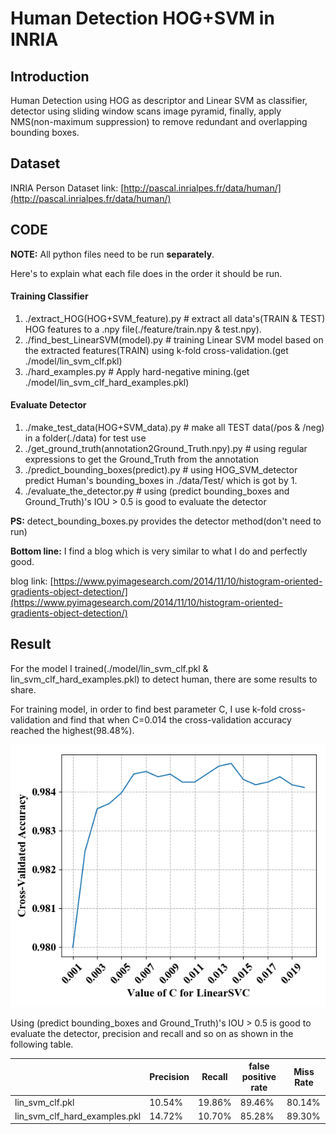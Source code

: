 # Human Detection HOG+SVM in INRIA

## Introduction

Human Detection using HOG as descriptor and Linear SVM as classifier, detector using sliding window scans image pyramid, finally, apply NMS(non-maximum suppression) to remove redundant and overlapping bounding boxes.

## Dataset

INRIA Person Dataset link: [http://pascal.inrialpes.fr/data/human/](http://pascal.inrialpes.fr/data/human/)

## CODE

**NOTE:** All python files need to be run **separately**.

Here's to explain what each file does in the order it should be run.

#### Training Classifier

1. ./extract_HOG(HOG+SVM_feature).py # extract all data's(TRAIN & TEST) HOG features to a .npy file(./feature/train.npy & test.npy).
2. ./find_best_LinearSVM(model).py # training Linear SVM model based on the extracted features(TRAIN) using k-fold cross-validation.(get ./model/lin_svm_clf.pkl)
3. ./hard_examples.py # Apply hard-negative mining.(get ./model/lin_svm_clf_hard_examples.pkl)


#### Evaluate Detector

1. ./make_test_data(HOG+SVM_data).py # make all TEST data(/pos & /neg) in a folder(./data) for test use
2. ./get_ground_truth(annotation2Ground_Truth.npy).py # using regular expressions to get the Ground_Truth from the annotation
3. ./predict_bounding_boxes(predict).py # using HOG_SVM_detector predict Human's bounding_boxes in ./data/Test/ which is got by 1.
4. ./evaluate_the_detector.py # using (predict bounding_boxes and Ground_Truth)'s IOU > 0.5 is good to evaluate the detector


**PS:** detect_bounding_boxes.py provides the detector method(don't need to run)


**Bottom line:** I find a blog which is very similar to what I do and perfectly good.

blog link: [https://www.pyimagesearch.com/2014/11/10/histogram-oriented-gradients-object-detection/](https://www.pyimagesearch.com/2014/11/10/histogram-oriented-gradients-object-detection/)


## Result

For the model I trained(./model/lin_svm_clf.pkl & lin_svm_clf_hard_examples.pkl) to detect human, there are some results to share.

For training model, in order to find best parameter C, I use k-fold cross-validation and find that when C=0.014 the cross-validation accuracy reached the highest(98.48%).

![](README/README1.png)

Using (predict bounding_boxes and Ground_Truth)'s IOU > 0.5 is good to evaluate the detector, precision and recall and so on as shown in the following table.

|                               | Precision | Recall | false positive rate | Miss Rate |
|-------------------------------|-----------|--------|---------------------|-----------|
| lin_svm_clf.pkl               | 10.54%    | 19.86% | 89.46%              | 80.14%    |
| lin_svm_clf_hard_examples.pkl | 14.72%    | 10.70% | 85.28%              | 89.30%    |
